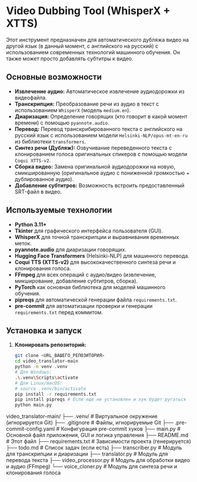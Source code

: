 # Video Dubbing Tool (WhisperX + XTTS)

Этот инструмент предназначен для автоматического дубляжа видео на другой язык (в данный момент, с английского на русский) с использованием современных технологий машинного обучения. Он также может просто добавлять субтитры к видео.

## Основные возможности

*   **Извлечение аудио:** Автоматическое извлечение аудиодорожки из видеофайла.
*   **Транскрипция:** Преобразование речи из аудио в текст с использованием `WhisperX` (модель `medium.en`).
*   **Диаризация:** Определение говорящих (кто говорит в какой момент времени) с помощью `pyannote.audio`.
*   **Перевод:** Перевод транскрибированного текста с английского на русский язык с использованием модели `Helsinki-NLP/opus-mt-en-ru` из библиотеки `transformers`.
*   **Синтез речи (Дубляж):** Озвучивание переведенного текста с клонированием голоса оригинальных спикеров с помощью модели `Coqui XTTS-v2`.
*   **Сборка видео:** Замена оригинальной аудиодорожки на новую, смикшированную (оригинальное аудио с пониженной громкостью + дублированное аудио).
*   **Добавление субтитров:** Возможность встроить предоставленный SRT-файл в видео.

## Используемые технологии

*   **Python 3.11+**
*   **Tkinter** для графического интерфейса пользователя (GUI).
*   **WhisperX** для точной транскрипции и выравнивания временных меток.
*   **pyannote.audio** для диаризации говорящих.
*   **Hugging Face Transformers** (Helsinki-NLP) для машинного перевода.
*   **Coqui TTS (XTTS-v2)** для высококачественного синтеза речи и клонирования голоса.
*   **FFmpeg** для всех операций с аудио/видео (извлечение, микширование, добавление субтитров, сборка).
*   **PyTorch** как основная библиотека для моделей машинного обучения.
*   **pipreqs** для автоматической генерации файла `requirements.txt`.
*   **pre-commit** для автоматизации проверки и генерации `requirements.txt` перед коммитом.

## Установка и запуск

1.  **Клонировать репозиторий:**
    ```bash
    git clone <URL_ВАШЕГО_РЕПОЗИТОРИЯ>
    cd video_translator-main
    python -m venv .venv
    # Для Windows:
    .\.venv\Scripts\activate
    # Для Linux/macOS:
    # source .venv/bin/activate
    pip install -r requirements.txt
    pip install pipreqs # Если еще не установлен и хук будет ругаться
    python main.py
video_translator-main/
├── .venv/                     # Виртуальное окружение (игнорируется Git)
├── .gitignore                 # Файлы, игнорируемые Git
├── .pre-commit-config.yaml    # Конфигурация pre-commit хуков
├── main.py                    # Основной файл приложения, GUI и логика управления
├── README.md                  # Этот файл
├── requirements.txt           # Зависимости проекта (генерируется)
├── todo.md                    # Список задач (если есть)
├── transcriber.py             # Модуль для транскрипции и диаризации
├── translator.py              # Модуль для перевода текста
├── video_processor.py         # Модуль для обработки видео и аудио (FFmpeg)
└── voice_cloner.py            # Модуль для синтеза речи и клонирования голоса